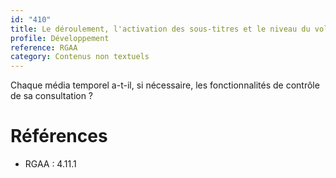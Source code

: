 ```yaml
---
id: "410"
title: Le déroulement, l'activation des sous-titres et le niveau du volume sonore des contenus audios et vidéos sont contrôlables par l'utilisateur.
profile: Développement
reference: RGAA
category: Contenus non textuels
---
```


Chaque média temporel a-t-il, si nécessaire, les fonctionnalités de contrôle de sa consultation ?

# Références

*   RGAA : 4.11.1
